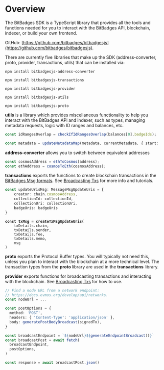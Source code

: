 # Overview

The BitBadges SDK is a TypeScript library that provides all the tools and functions needed for you to interact with the BitBadges API, blockchain, indexer, or build your own frontend.

GitHub: [https://github.com/bitbadges/bitbadgesjs](https://github.com/bitbadges/bitbadgesjs).

There are currently five libraries that make up the SDK (address-converter, proto, provider, transactions, utils) that can be installed via:

```
npm install bitbadgesjs-address-converter
```

```
npm install bitbadgesjs-transactions
```

```
npm install bitbadgesjs-provider
```

```
npm install bitbadgesjs-utils
```

```
npm install bitbadgesjs-proto
```



**utils** is a library which provides miscellaneous functionality to help you interact with the BitBadges API and indexer, such as types, managing metadata requests, logic with ID ranges and balances, etc.

```typescript
const idRangesOverlap = checkIfIdRangesOverlap(balances[0].badgeIds);
```

```typescript
const metadata = updateMetadataMap(metadata, currentMetadata, { start: badgeId, end: badgeId }, uri);
```



**address-converter** allows you to switch between equivalent addresses

```typescript
const cosmosAddress = ethToCosmos(address);
const ethAddress = cosmosToEth(cosmosAddress);
```



**transactions** exports the functions to create blockchain transactions in the [BitBadges Msg formats](../for-developers/need-to-know/msgs.md). See [Broadcasting Txs](broadcasting-and-signing-txs.md) for more info and tutorials.

```typescript
const updateUrisMsg: MessageMsgUpdateUris = {
    creator: chain.cosmosAddress,
    collectionId: collectionId,
    collectionUri: collectionUri,
    badgeUris: badgeUris
}
```

<pre class="language-typescript"><code class="lang-typescript"><strong>const txMsg = createTxMsgUpdateUris(
</strong>    txDetails.chain,
    txDetails.sender,
    txDetails.fee,
    txDetails.memo,
    msg
)
</code></pre>



**proto** exports the Protocol Buffer types. You will typically not need this, unless you plan to interact with the blockchain at a more technical level. The transaction types from the **proto** library are used in the **transactions** library.&#x20;



**provider** exports functions for broadcasting transactions and interacting with the blockchain. See [Broadcasting Txs](broadcasting-and-signing-txs.md) for how to use.

```typescript
// Find a node URL from a network endpoint:
// https://docs.evmos.org/develop/api/networks.
const nodeUrl = ...

const postOptions = {
  method: 'POST',
  headers: { 'Content-Type': 'application/json' },
  body: generatePostBodyBroadcast(signedTx),
}

const broadcastEndpoint = `${nodeUrl}${generateEndpointBroadcast()}`
const broadcastPost = await fetch(
  broadcastEndpoint,
  postOptions,
)

const response = await broadcastPost.json()
```
